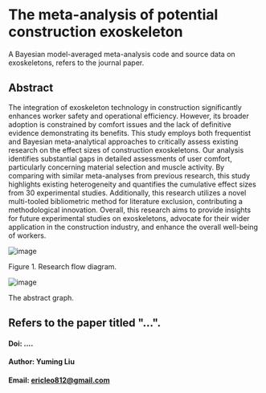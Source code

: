 # The meta-analysis of potential construction exoskeleton
A Bayesian model-averaged  meta-analysis code and source data on exoskeletons, refers to the journal paper.

## Abstract
The integration of exoskeleton technology in construction significantly enhances worker safety and operational efficiency. However, its broader adoption is constrained by comfort issues and the lack of definitive evidence demonstrating its benefits. This study employs both frequentist and Bayesian meta-analytical approaches to critically assess existing research on the effect sizes of construction exoskeletons. Our analysis identifies substantial gaps in detailed assessments of user comfort, particularly concerning material selection and muscle activity. By comparing with similar meta-analyses from previous research, this study highlights existing heterogeneity and quantifies the cumulative effect sizes from 30 experimental studies. Additionally, this research utilizes a novel multi-tooled bibliometric method for literature exclusion, contributing a methodological innovation. Overall, this research aims to provide insights for future experimental studies on exoskeletons, advocate for their wider application in the construction industry, and enhance the overall well-being of workers.

![image](https://github.com/lymgz/exoskeleton/assets/50073088/eb19eaff-96f0-4572-b43e-9debf9848718)

Figure 1. Research flow diagram.

![image](https://github.com/lymgz/exoskeleton/assets/50073088/84a0a982-7b71-41a5-aa19-08d9dc78e28a)

The abstract graph.

## Refers to the paper titled "...".

#### Doi: ....

#### Author:  Yuming Liu

#### Email: ericleo812@gmail.com
